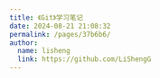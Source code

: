 ```yaml
---
title: 《Git》学习笔记
date: 2024-08-21 21:08:32
permalink: /pages/37b6b6/
author: 
  name: lisheng
  link: https://github.com/LiShengG
---
```

